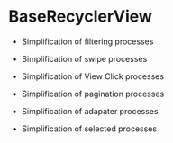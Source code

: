 # BaseRecyclerView

* Simplification of filtering processes

* Simplification of swipe processes

* Simplification of View Click processes

* Simplification of pagination processes

* Simplification of adapater processes 

* Simplification of  selected processes
